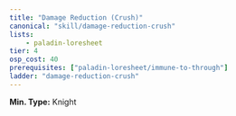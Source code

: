 ```yaml
---
title: "Damage Reduction (Crush)"
canonical: "skill/damage-reduction-crush"
lists:
    - paladin-loresheet
tier: 4
osp_cost: 40
prerequisites: ["paladin-loresheet/immune-to-through"]
ladder: "damage-reduction-crush"
---
```

**Min. Type:** Knight